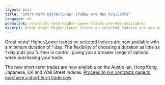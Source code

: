 ```yaml
---
layout: post
title: "Short-term Higher/Lower Trades Are Now Available"
language: en
permalink: /en/short-term-higher-Lower-trades-are-now-available/
excerpt: Great news! Higher/Lower trades on selected Indices are now available with a minimum duration of 1 day. The flexibility of choosing a duration as little as 1 day puts you further in control, giving you a broader range of options when purchasing your trade.
---
```



Great news! Higher/Lower trades on selected Indices are now available with a minimum duration of 1 day. The flexibility of choosing a duration as little as 1 day puts you further in control, giving you a broader range of options when purchasing your trade.

The new short-term trades are now available on the Australian, Hong Kong, Japanese, UK and Wall Street Indices. [Proceed to our contracts page to purchase a short term trade now](https://www.binary.com/).
